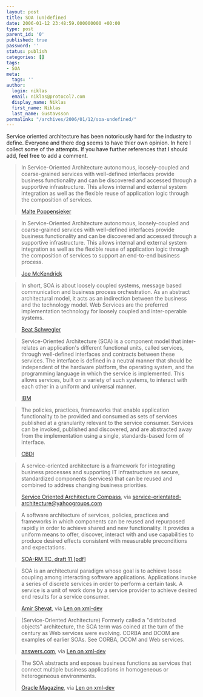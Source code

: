 ```yaml
---
layout: post
title: SOA (un)defined
date: 2006-01-12 23:48:59.000000000 +00:00
type: post
parent_id: '0'
published: true
password: ''
status: publish
categories: []
tags:
- SOA
meta:
  tags: ''
author:
  login: niklas
  email: niklas@protocol7.com
  display_name: Niklas
  first_name: Niklas
  last_name: Gustavsson
permalink: "/archives/2006/01/12/soa-undefined/"
---
```

Service oriented architecture has been notoriously hard for the industry to define. Everyone and there dog seems to have thier own opinion. In here I collect some of the attempts. If you have further references that I should add, feel free to add a comment.

> In Service-Oriented Architecture autonomous, loosely-coupled and coarse-grained services with well-defined interfaces provide business functionality and can be discovered and accessed through a supportive infrastructure. This allows internal and external system integration as well as the flexible reuse of application logic through the composition of services.
> 
> [Malte Poppensieker](http://the-soa-weblog.blogspot.com/2005/11/definition-of-service-oriented.html)

> In Service-Oriented Architecture autonomous, loosely-coupled and coarse-grained services with well-defined interfaces provide business functionality and can be discovered and accessed through a supportive infrastructure. This allows internal and external system integration as well as the flexible reuse of application logic through the composition of services to support an end-to-end business process.
> 
> [Joe McKendrick](http://blogs.zdnet.com/service-oriented/?p=490)

> In short, SOA is about loosely coupled systems, message based communication and business process orchestration. As an abstract architectural model, it acts as an indirection between the business and the technology model. Web Services are the preferred implementation technology for loosely coupled and inter-operable systems.
> 
> [Beat Schwegler](http://blogs.msdn.com/beatsch/archive/2005/02/22/377948.aspx)

> Service-Oriented Architecture (SOA) is a component model that inter-relates an application's different functional units, called services, through well-defined interfaces and contracts between these services. The interface is defined in a neutral manner that should be independent of the hardware platform, the operating system, and the programming language in which the service is implemented. This allows services, built on a variety of such systems, to interact with each other in a uniform and universal manner.
> 
> [IBM](http://www-128.ibm.com/developerworks/webservices/newto/)

> The policies, practices, frameworks that enable application functionality to be provided and consumed as sets of services published at a granularity relevant to the service consumer. Services can be invoked, published and discovered, and are abstracted away from the implementation using a single, standards-based form of interface.
> 
> [CBDI](http://msdn.microsoft.com/architecture/soa/default.aspx?pull=/library/en-us/dnmaj/html/aj1soa.asp)

> A service-oriented architecture is a framework for integrating business processes and supporting IT infrastructure as secure, standardized components (services) that can be reused and combined to address changing business priorities.
> 
> [Service Oriented Architecture Compass](http://www.ibmpressbooks.com/bookstore/product.asp?isbn=0131870025&rl=1), via [service-orientated-architecture@yahoogroups.com](http://groups.yahoo.com/group/service-orientated-architecture/message/3008)

> A software architecture of services, policies, practices and frameworks in which components can be reused and repurposed rapidly in order to achieve shared and new functionality. It provides a uniform means to offer, discover, interact with and use capabilities to produce desired effects consistent with measurable preconditions and expectations.
> 
> [SOA-RM TC, draft 11 [pdf]](http://www.oasis-open.org/committees/download.php/15966/wd-soa-rm-11.pdf)

> SOA is an architectural paradigm whose goal is to achieve loose coupling among interacting software applications. Applications invoke a series of discrete services in order to perform a certain task. A service is a unit of work done by a service provider to achieve desired end results for a service consumer.
> 
> [Amir Shevat](http://www.oreillynet.com/pub/wlg/8951), via [Len on xml-dev](http://permalink.gmane.org/gmane.text.xml.devel/31581)

> (Service-Oriented Architecture) Formerly called a "distributed objects" architecture, the SOA term was coined at the turn of the century as Web services were evolving. CORBA and DCOM are examples of earlier SOAs. See CORBA, DCOM and Web services.
> 
> [answers.com](http://www.answers.com/topic/service-oriented-architecture?method=6), via [Len on xml-dev](http://permalink.gmane.org/gmane.text.xml.devel/31581)

> The SOA abstracts and exposes business functions as services that connect multiple business applications in homogeneous or heterogeneous environments.
> 
> [Oracle Magazine](http://www.oracle.com/technology/oramag/oracle/06-jan/o16field.html), via [Len on xml-dev](http://permalink.gmane.org/gmane.text.xml.devel/31581)

